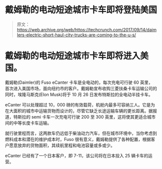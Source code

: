 # 戴姆勒的电动短途城市卡车即将登陆美国

> 原文：<https://web.archive.org/web/https://techcrunch.com/2017/09/14/daimlers-electric-short-haul-city-trucks-are-coming-to-the-u-s/>

# 戴姆勒的电动短途城市卡车即将进入美国。

戴姆勒(Daimler)的 Fuso eCanter 卡车是全电动的，每次充电可行驶 60 英里，首次进入美国市场，面向纽约市的客户。戴姆勒宣布收购三菱扶桑卡车运输公司的同时，埃隆马斯克(Elon Musk)将于 10 月 26 日发布特斯拉的全电动半挂卡车。

eCanter 可以处理超过 10，000 磅的有效载荷，机舱内最多可容纳三人。它是为在大面积的城市中运输货物而设计的，尽管它缺乏长途运输车辆的更长距离。据报道，特斯拉的 semi 卡车一次充电可行驶 200 至 300 英里，这将使其更适合城市间的中等长度卡车运输。

就行驶里程而言，这两款车仍远低于柴油动力汽车，但在城市环境中，当你考虑到燃料成本和潜在的维护成本时，Fuso 很有意义，戴姆勒提供了各种配置，根据客户愿意放弃的货物面积，其续航里程和电池容量或多或少。

eCanter 已经有了一个日本客户，即 7-11，该公司将在日本投入 25 辆卡车的运营。